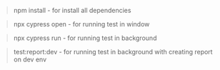 > npm install - for install all dependencies

> npx cypress open - for running test in window

> npx cypress run - for running test in background

> test:report:dev - for running test in background with creating report on dev env
